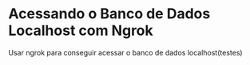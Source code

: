 # Acessando o Banco de Dados Localhost com Ngrok

Usar ngrok para conseguir acessar o banco de dados localhost(testes)
